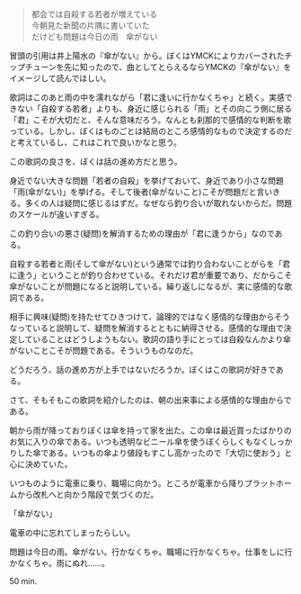 > 都会では自殺する若者が増えている  
> 今朝見た新聞の片隅に書いていた  
> だけども問題は今日の雨　傘がない  

冒頭の引用は井上陽水の『傘がない』から。ぼくはYMCKによりカバーされたチップチューンを先に知ったので、曲としてとらえるならYMCKの『傘がない』をイメージして読んでほしい。

歌詞はこのあと雨の中を濡れながら「君に逢いに行かなくちゃ」と続く。実感できない「自殺する若者」よりも、身近に感じられる「雨」とその向こう側に居る「君」こそが大切だと、そんな意味だろう。なんとも刹那的で感情的な判断を歌っている。しかし、ぼくはものごとは結局のところ感情的なもので決定するのだと考えているし、これはこれで良いかなと思う。

この歌詞の良さを、ぼくは話の進め方だと思う。

身近でない大きな問題「若者の自殺」を挙げておいて、身近であり小さな問題「雨(傘がない)」を挙げる。そして後者(傘がないこと)こそが問題だと言いきる。多くの人は疑問に感じるはずだ。なぜなら釣り合いが取れないからだ。問題のスケールが違いすぎる。

この釣り合いの悪さ(疑問)を解消するための理由が「君に逢うから」なのである。

自殺する若者と雨(そして傘がない)という通常では釣り合わないことがらを「君に逢う」ということが釣り合わせている。それだけ君が重要であり、だからこそ傘がないことが問題になると説明している。繰り返しになるが、実に感情的な歌詞である。

相手に興味(疑問)を持たせてひきつけて、論理的ではなく感情的な理由からそうなっていると説明して、疑問を解消するとともに納得させる。感情的な理由で決定していることはどうしようもない。歌詞の語り手にとっては自殺なんかより傘がないことこそが問題である。そういうものなのだ。

どうだろう、話の進め方が上手ではないだろうか。ぼくはこの歌詞が好きである。

さて、そもそもこの歌詞を紹介したのは、朝の出来事による感情的な理由からである。

朝から雨が降っておりぼくは傘を持って家を出た。この傘は最近買ったばかりのお気に入りの傘である。いつも透明なビニール傘を使うぼくらしくもなくしっかりした傘である。いつもの傘より値段もすこし高かったので「大切に使おう」と心に決めていた。

いつものように電車に乗り、職場に向かう。ところが電車から降りプラットホームから改札へと向かう階段で気づくのだ。

「傘がない」

電車の中に忘れてしまったらしい。

問題は今日の雨。傘がない。行かなくちゃ。職場に行かなくちゃ。仕事をしに行かなくちゃ。雨にぬれ……。

50 min.
